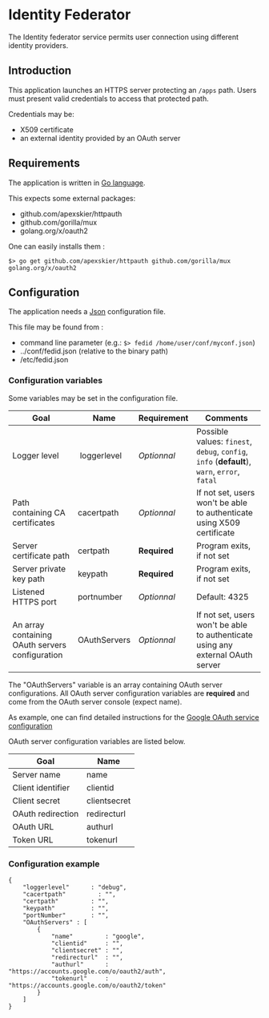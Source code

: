 # Identity Federator


The Identity federator service permits user connection using different
identity providers.

## Introduction

This application launches an HTTPS server protecting an ``/apps`` path.
Users must present valid credentials to access that protected path.

Credentials may be:
* X509 certificate
* an external identity provided by an OAuth server

## Requirements


The application is written in [Go language](http://golang.org/ "Go").

This expects some external packages:

* github.com/apexskier/httpauth
* github.com/gorilla/mux
* golang.org/x/oauth2

One can easily installs them :

```
$> go get github.com/apexskier/httpauth github.com/gorilla/mux golang.org/x/oauth2 
```


## Configuration


The application needs a [Json](http://json.org/ "Json") configuration file.

This file may be found from :

* command line parameter (e.g.: ``$> fedid /home/user/conf/myconf.json``)
* ../conf/fedid.json (relative to the binary path)
* /etc/fedid.json

### Configuration variables

Some variables may be set in the configuration file.

Goal             | Name        |  Requirement | Comments
-----------------|-------------|--------------|---------
Logger level     | loggerlevel |  *Optionnal*   | Possible values: ``finest``, ``debug``, ``config``, ``info`` (**default**), ``warn``, ``error``, ``fatal``
Path containing CA certificates| cacertpath  | *Optionnal*  | If not set, users won't be able to authenticate using X509 certificate
Server certificate path | certpath | **Required** | Program exits, if not set
Server private key path | keypath | **Required** | Program exits, if not set
Listened HTTPS port | portnumber  |  *Optionnal*   | Default: 4325
An array containing OAuth servers configuration | OAuthServers | *Optionnal* | If not set, users won't be able to authenticate using any external OAuth server


The "OAuthServers" variable is an array containing OAuth server configurations.
All OAuth server configuration variables are **required** and come from the OAuth server console (expect name). 

As example, one can find detailed instructions for the [Google OAuth service configuration](https://developers.google.com/identity/protocols/OAuth2/ "Google OAuth service configuration")


OAuth server configuration variables are listed below.

Goal              | Name        
------------------|-------------
Server name       | name 
Client identifier | clientid 
Client secret     | clientsecret
OAuth redirection | redirecturl
OAuth URL         | authurl
Token URL         |	tokenurl

### Configuration example

```
{
	"loggerlevel"      : "debug",
	"cacertpath"         : "",
	"certpath"         : "",
	"keypath"          : "",
	"portNumber"       : "",
	"OAuthServers" : [
		{
 			"name"         : "google", 
 			"clientid"     : "",
			"clientsecret" : "",
			"redirecturl"  : "",
			"authurl"      : "https://accounts.google.com/o/oauth2/auth",
			"tokenurl"     : "https://accounts.google.com/o/oauth2/token"
		}
	]
}
```

